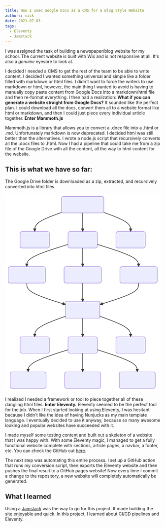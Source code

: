 ```yaml
---
title: How I used Google Docs as a CMS for a Blog Style Website
authors: nick
date: 2021-07-03
tags:
  - Eleventy
  - Jamstack
---
```


I was assigned the task of building a newspaper/blog website for my school. The current website is built with Wix and is not responsive at all. It's also a *genuine* eyesore to look at.

I decided I needed a CMS to get the rest of the team to be able to write content. I decided I wanted something universal and simple like a folder filled with markdown or html files. I didn't want to force the writers to use markdown or html, however, the main thing I wanted to avoid is having to manually copy paste content from Google Docs into a markdown/html file and then re-format everything. I then had a realization: **What if you can generate a website straight from Google Docs?** It sounded like the perfect plan. I could download all the docs, convert them all to a website format like html or markdown, and then I could just piece every individual article together. **Enter Mammoth.js**

Mammoth.js is a library that allows you to convert a .docx file into a .html or .md. Unfortunately markdown is now deprecated. I decided html was still better than the alternatives. I wrote a node.js script that recursively converts all the .docx files to .html. Now I had a pipeline that could take me from a zip file of the Google Drive with all the content, all the way to html content for the website.

## This is what we have so far:

The Google Drive folder is downloaded as a zip, extracted, and recursively converted into html files.

![diagram](./assets/mermaid-diagram-20210708145610.svg)

I realized I needed a framework or tool to piece together all of these dangling html files. **Enter Eleventy.** Eleventy seemed to be the perfect tool for the job. When I first started looking at using Eleventy, I was hesitant because I didn't like the idea of having Nunjucks as my main template language. I eventually decided to use it anyway, because so many awesome looking and popular websites have succeeded with it.

I made myself some testing content and built out a skeleton of a website that I was happy with. With some Eleventy magic, I managed to get a fully functional website complete with sections, article pages, a navbar, a footer, etc. You can check the GitHub out [here](https://github.com/Green-Robot-Dev-Studios/Knightwatch).

The next step was automating this entire process. I set up a GitHub action that runs my conversion script, then exports the Eleventy website and then pushes the final result to a GitHub pages website! Now every time I commit a change to the repository, a new website will completely automatically be generated.

## What I learned

Using a [Jamstack](https://jamstack.org/what-is-jamstack/) was the way to go for this project. It made building the site enjoyable and quick. In this project, I learned about CI/CD pipelines and Eleventy.
